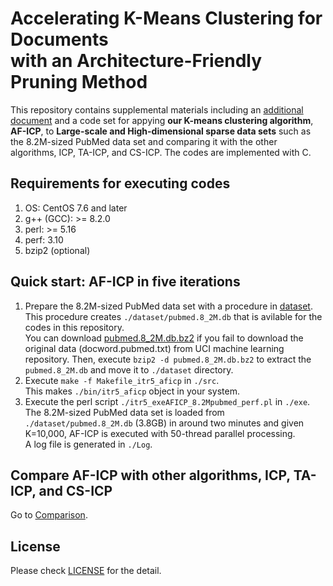 # Accelerating K-Means Clustering for Documents<br> with an Architecture-Friendly Pruning Method
This repository contains supplemental materials including an [additional document](./supp.pdf) 
and a code set for appying **our K-means clustering algorithm**, **AF-ICP**, 
to **Large-scale and High-dimensional sparse data sets** such as 
the 8.2M-sized PubMed data set and comparing it with the other algorithms, 
ICP, TA-ICP, and CS-ICP.
The codes are implemented with C.

## Requirements for executing codes
1. OS: CentOS 7.6 and later
2. g++ (GCC): >= 8.2.0
3. perl: >= 5.16
4. perf: 3.10
5. bzip2 (optional)

## Quick start: AF-ICP in five iterations
1. Prepare the 8.2M-sized PubMed data set with a procedure in [dataset](./dataset).<br>
This procedure creates ``./dataset/pubmed.8_2M.db`` 
that is avilable for the codes in this repository.<br>
You can download [pubmed.8_2M.db.bz2](http://prec4306.kanagawa-u.ac.jp/hp/pubmed.8_2M.db.bz2)
if you fail to download the original data (docword.pubmed.txt) from UCI machine learning repository.
Then, execute ``bzip2 -d pubmed.8_2M.db.bz2`` to extract the ``pubmed.8_2M.db``
and move it to ``./dataset`` directory.
2. Execute ``make -f Makefile_itr5_aficp`` in ``./src``.<br>
 This makes ``./bin/itr5_aficp`` object in your system.
3. Execute the perl script ``./itr5_exeAFICP_8.2Mpubmed_perf.pl`` in ``./exe``.<br>
 The 8.2M-sized PubMed data set is loaded from ``./dataset/pubmed.8_2M.db`` (3.8GB)
 in around two minutes
 and given K=10,000, AF-ICP is executed with 50-thread parallel processing.<br>
 A log file is generated in ``./Log``.<br>

## Compare AF-ICP with other algorithms, ICP, TA-ICP, and CS-ICP
Go to [Comparison](./Comparison).

## License
Please check [LICENSE](LICENSE_v2.1.pdf) for the detail.
